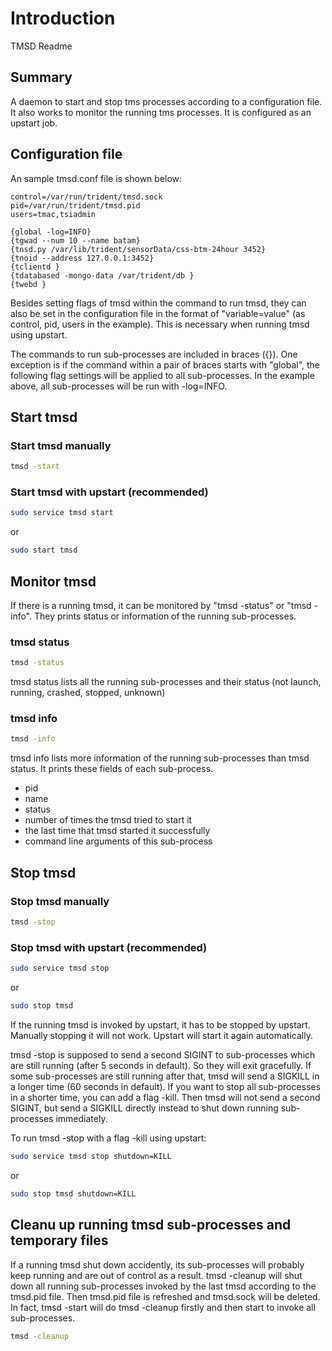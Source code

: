 # Introduction
TMSD Readme

## Summary
 
A daemon to start and stop tms processes according to a configuration file. It 
also works to monitor the running tms processes. It is configured as an upstart
job.

## Configuration file

An sample tmsd.conf file is shown below:

```
control=/var/run/trident/tmsd.sock
pid=/var/run/trident/tmsd.pid
users=tmac,tsiadmin

{global -log=INFO}
{tgwad --num 10 --name batam}
{tnsd.py /var/lib/trident/sensorData/css-btm-24hour 3452}
{tnoid --address 127.0.0.1:3452}
{tclientd }
{tdatabased -mongo-data /var/trident/db }
{twebd }
```

Besides setting flags of tmsd within the command to run tmsd, they can also be 
set in the configuration file in the format of "variable=value" (as control, 
pid, users in the example). This is necessary when running tmsd using upstart.

The commands to run sub-processes are included in braces ({}). One exception is 
if the command within a pair of braces starts with "global", the following flag 
settings will be applied to all sub-processes. In the example above, all 
sub-processes will be run with -log=INFO.

## Start tmsd

### Start tmsd manually

```bash
tmsd -start
```

### Start tmsd with upstart (recommended)

```bash
sudo service tmsd start
```
or
```bash
sudo start tmsd
```

## Monitor tmsd

If there is a running tmsd, it can be monitored by "tmsd -status" or 
"tmsd -info". They prints status or information of the running sub-processes.

### tmsd status
```bash
tmsd -status
```
tmsd status lists all the running sub-processes and their status (not launch, 
running, crashed, stopped, unknown)


### tmsd info
```bash
tmsd -info
```

tmsd info lists more information of the running sub-processes than tmsd status.
It prints these fields of each sub-process.
* pid
* name
* status
* number of times the tmsd tried to start it
* the last time that tmsd started it successfully
* command line arguments of this sub-process


## Stop tmsd

### Stop tmsd manually

```bash
tmsd -stop
```

### Stop tmsd with upstart (recommended)

```bash
sudo service tmsd stop
```
or
```bash
sudo stop tmsd
```

If the running tmsd is invoked by upstart, it has to be stopped by upstart. 
Manually stopping it will not work. Upstart will start it again automatically.

tmsd -stop is supposed to send a second SIGINT to sub-processes which are still
running (after 5 seconds in default). So they will exit gracefully. If some 
sub-processes are still running after that, tmsd will send a SIGKILL in a 
longer time (60 seconds in default). If you want to stop all sub-processes in 
a shorter time, you can add a flag -kill. Then tmsd will not send a second 
SIGINT, but send a SIGKILL directly instead to shut down running sub-processes
immediately.

To run tmsd -stop with a flag -kill using upstart:

```bash
sudo service tmsd stop shutdown=KILL
```
or
```bash
sudo stop tmsd shutdown=KILL
```

## Cleanu up running tmsd sub-processes and temporary files

If a running tmsd shut down accidently, its sub-processes will probably keep 
running and are out of control as a result. tmsd -cleanup will shut down all 
running sub-processes invoked by the last tmsd according to the tmsd.pid file.
Then tmsd.pid file is refreshed and tmsd.sock will be deleted. In fact, 
tmsd -start will do tmsd -cleanup firstly and then start to invoke all 
sub-processes.

```bash
tmsd -cleanup
```



